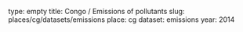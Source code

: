 type: empty
title: Congo / Emissions of pollutants
slug: places/cg/datasets/emissions
place: cg
dataset: emissions
year: 2014
